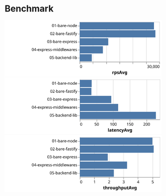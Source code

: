 # Benchmark

![](./Benchmark.rpsAvg.svg) ![](./Benchmark.latencyAvg.svg) ![](./Benchmark.throughputAvg.svg)
